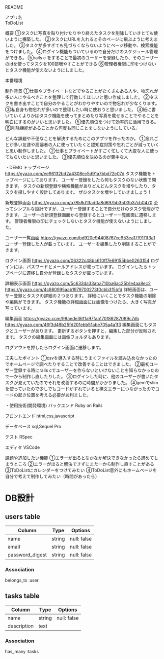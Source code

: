 README

アプリ名				
ToDoList

概要
①タスクに写真を貼り付けたりやり終えたタスクを削除していきとても使いように構築した。
②タスクにURLを入れるとそのページに飛ぶように考えました。
③タスクが多すぎても見づらくならないようにページ移動や、検索機能をつけました。
④ログイン機能もついているので自分だけのスケジュール管理ができる。
⑤rails c をすることで最初のユーザーを登録したり、そのユーザーのidを使ってタスクを100部増やすことができる
⑥管理者権限に印をつけないとタスク機能が使えないようにしました。

本番環境

制作背景
①仕事やプライベートなどでやることがたくさんある人や、物忘れが多い人にやるべきことを整理して行動してほしいと思い作成しました。
②タスクを書き出すことで自分のやることがわかりやすいので物忘れが少なくります。
③私自身も物忘れが多いので整理したい時に使おうと思いました。
④紙に書いていくよりかはタスク機能を使ってまとめたり写真を載せることでやることを明白にするのがいいと思いました。
⑤優先順位をつけて効率的に活用できる。
⑥削除機能があることから何度も同じことをしないようにしている。

どんな課題や不便なことを解決するためにこのアプリを作ったのか。
①忘れごとが多い友達や高齢者の人に使っていたくと認知症対策や忘れごとが減っていくと思い制作しました。
②仕事とプライベートがすごく忙しくて大変な人に使ってもらいたいと思いました。
③優先順位を決めるのが苦手な人

・DEMO
トップページ
https://gyazo.com/ee96132bd2a4308ec5d91a7bbd72e07d
タスク機能をトップページにしてあります。
ユーザー登録をしたら何もタスクのない状態で開きます。
タスクの新規登録や検索機能がありどんどんタスクを増やしたり、タスクを探しやすく設計してあります。
ぜひタスクを増やしていきましょう！

新規登録画面
https://gyazo.com/a7858d13ad0a8d697bb3503b37cb0470
至ってシンプルな設計ですが、ユーザー登録することで自分だけのタスク管理ができます。
ユーザーの新規登録画面から登録するとユーザー一覧画面に遷移します。
管理者権限の印にチェックしないとタスク機能が使えないようにしました。

ユーザー一覧画面
https://gyazo.com/bd920e94408767ce953ea17f91f1f3a1
ユーザー登録した人が載っています。
ユーザーを編集したり削除することができます。

ログイン画面
https://gyazo.com/06322c48bc610ff7e69155bbe0263154
ログインには、パスワードとメールアドレスが載っています。
ログインしたらトップページに遷移し自分が登録したタスクが載っています。

詳細表示画面
https://gyazo.com/5c633da33aba710ba6ac25b1e4aa8ec2
https://gyazo.com/4c860995aab1979700273f0cbb3f5bfd
詳細画面は、ユーザー登録とタスクの詳細の２つあります。
詳細にいくことでタスク機能の削除や編集ができます。
タスク機能の詳細画面には画像をつけたら、大きく写真が写っています。


編集画面
https://gyazo.com/98aede36f1a97faa170f86287089c7db
https://gyazo.com/46f3d46b25fd201ebb51abe705a4a1f3
編集画面にもタスクとユーザーがあります。
更新するボタンを押すと、編集した部分が反映されます。
タスクの編集画面には画像フォルダもあります。

ログアウトを押したらログイン画面に遷移します。

工夫したポイント
①csvを導入する時にうまくファイルを読み込めなかったのでホームページで調べたりすることで改善することはできました。
②最初ユーザー登録する時にrails cでユーザーを作らないといけないことを知らなかったので一から制作し直したりした。
③ログインした時に、他のユーザーが書いたタスクが見えていたのでそれを改善するのに時間がかかりました。
④gemでslimを使っていたので少しでもコードがずれていると構文エラーにつながったのでコードの起き位置を考える必要があ利ました。

・使用技術(開発環境)
バックエンド
Ruby on Rails

フロントエンド
html,css,javascript

データベース
sql,Sequel Pro

テスト
RSpec

エディタ
VSCode

課題や追加したい機能
①エラーが出るとなかなか解決できなかったら諦めてしまうところ
②エラーが出ると解決できずにまた一から制作し直すことがある
③ToDoListにカレンダーをつけてみたい
④ToDoList意外にもホームページを自分で考えて制作してみたい（時間があったら）

# DB設計

##  users table

| Column             | Type   | Options     |
|--------------------|--------|-------------|
| name               | string | null: false |
| email              | string | null: false |
| password_digest    | string | null: false |

### Association

belongs_to :user

## tasks table

| Column             | Type   | Options     |
|--------------------|--------|-------------|
| name               | string | null: false |
| description        | text   |             |
        
### Association

has_many :tasks

